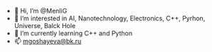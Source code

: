 - 👋 Hi, I’m @MenliG
- 👀 I’m interested in AI, Nanotechnology, Electronics, C++, Pyrhon, Universe, Balck Hole
- 🌱 I’m currently learning C++ and Python
- 📫 mgoshayeva@bk.ru
